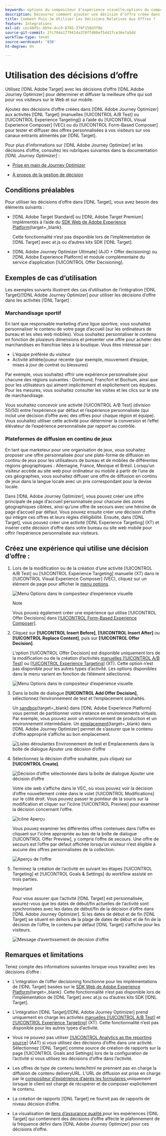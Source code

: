 ```yaml
---
keywords: options du compositeur d’expérience visuelle;options du compositeur d’expérience;options de l’expérience;décision sur l’offre;offer decisioning;ajo;parcours optimizer
description: Découvrez comment ajouter une décision d’offre créée dans  [!DNL Adobe Journey Optimizer]  à une activité.
title: Comment Puis-Je Utiliser Les Décisions Relatives Aux Offres ?
feature: Integrations
exl-id: cec46d5c-bb5e-4cc9-8785-370f158d3f8e
source-git-commit: 2fc704a1779414a370ffd00ef5442fce36e7a5dd
workflow-type: tm+mt
source-wordcount: '938'
ht-degree: 0%

---
```


# Utilisation des décisions d’offre

Utilisez [!DNL Adobe Target] avec les décisions d’offre [!DNL Adobe Journey Optimizer] pour déterminer et diffuser la meilleure offre qui soit pour vos visiteurs sur le Web et sur mobile.

Ajoutez des décisions d’offre créées dans [!DNL Adobe Journey Optimizer] aux activités [!DNL Target] (manuelles [!UICONTROL A/B Test] ou [!UICONTROL Experience Targeting]) à l’aide du [!UICONTROL Visual Experience Composer] (VEC) ou du [!UICONTROL Form-Based Composer] pour tester et diffuser des offres personnalisées à vos visiteurs sur vos canaux entrants alimentés par [!DNL Target].

Pour plus d’informations sur [!DNL Adobe Journey Optimizer] et les décisions d’offre, consultez les rubriques suivantes dans la documentation *[!DNL Journey Optimizer]* :

* [Prise en main de Journey Optimizer](https://experienceleague.adobe.com/docs/journey-optimizer/using/get-started/get-started.html)

* [À propos de la gestion de décision](https://experienceleague.adobe.com/docs/journey-optimizer/using/offer-decisioning/get-started-decision/starting-offer-decisioning.html)

## Conditions préalables

Pour utiliser les décisions d’offre dans [!DNL Target], vous avez besoin des éléments suivants :

* [!DNL Adobe Target Standard] ou [!DNL Adobe Target Premium] implémentés à l’aide du [SDK Web de Adobe Experience Platform](https://experienceleague.corp.adobe.com/docs/target-dev/developer/client-side/aep-web-sdk.html?lang=fr){target=_blank}.

  Cette fonctionnalité n’est pas disponible lors de l’implémentation de [!DNL Target] avec at.js ou d’autres kits SDK [!DNL Target].

* [!DNL Adobe Journey Optimizer Ultimate] (AJO + Offer decisioning) ou [!DNL Adobe Experience Platform] et module complémentaire du service d’application [!UICONTROL Offer Decisioning].

## Exemples de cas d’utilisation

Les exemples suivants illustrent des cas d’utilisation de l’intégration [!DNL Target]/[!DNL Adobe Journey Optimizer] pour utiliser les décisions d’offre dans les activités [!DNL Target] :

### Marchandisage sportif

En tant que responsable marketing d’une ligue sportive, vous souhaitez personnaliser le contenu de votre page d’accueil (sur les ordinateurs de bureau et les sites web mobiles). Vous souhaitez personnaliser le contenu en fonction de plusieurs dimensions et présenter une offre pour acheter des marchandises en franchise liées à la boutique. Vous êtes intéressé par :

* L’équipe préférée du visiteur
* Activité athlète/joueur récente (par exemple, mouvement d’équipe, mises à jour de contrat ou blessures)

Par exemple, vous souhaitez offrir une expérience personnalisée pour chacune des régions suivantes : Dortmund, Francfort et Bochum, ainsi que pour les utilisateurs qui aiment implicitement et explicitement ces équipes. Pour les mesures, vous souhaitez consulter les visites et les clics sur le site de marchandisage.

Vous souhaitez concevoir une activité [!UICONTROL A/B Test] (division 50/50) entre l’expérience par défaut et l’expérience personnalisée (qui inclut une décision d’offre avec des offres pour chaque région et équipe). Vous souhaitez utiliser cette activité pour déterminer la conversion et l’effet élévateur de l’expérience personnalisée par rapport au contrôle.

### Plateformes de diffusion en continu de jeux

En tant que marketeur pour une organisation de jeux, vous souhaitez proposer une offre personnalisée pour une plate-forme de diffusion en continu de jeux pour les utilisateurs de bureau et de mobiles de différentes régions géographiques : Allemagne, France, Mexique et Brésil. Lorsqu’un visiteur accède au site web pour ordinateur ou mobile à partir de l’une de ces géographies, vous souhaitez diffuser une offre de diffusion en continu de jeux dans la langue locale avec un prix correspondant pour la devise locale.

Dans [!DNL Adobe Journey Optimizer], vous pouvez créer une offre principale de page d’accueil personnalisée pour chacune des zones géographiques ciblées, ainsi qu’une offre de secours avec une héroïne de page d’accueil par défaut. Vous pouvez ensuite créer une décision d’offre qui intègre ces offres et leurs règles d’éligibilité. Ensuite, dans [!DNL Target], vous pouvez créer une activité [!DNL Experience Targeting] (XT) et insérer cette décision d’offre dans votre bureau ou site web mobile pour offrir l’expérience personnalisée aux visiteurs.

## Créez une expérience qui utilise une décision d’offre :

1. Lors de la modification ou de la création d’une activité [!UICONTROL A/B Test] ou [!UICONTROL Experience Targeting] manuelle (XT) dans le [!UICONTROL Visual Experience Composer] (VEC), cliquez sur un élément de page pour afficher le [menu options](/help/main/c-experiences/c-visual-experience-composer/viztarget-options.md).

   ![Menu Options dans le compositeur d’expérience visuelle](assets/options-menu1.png)

   >[!NOTE]
   >
   >Vous pouvez également créer une expérience qui utilise [!UICONTROL Offer Decisions] dans [[!UICONTROL Form-Based Experience Composer]](/help/main/c-experiences/form-experience-composer.md).

1. Cliquez sur **[!UICONTROL Insert Before]**, **[!UICONTROL Insert After]** ou **[!UICONTROL Replace Content]**, puis sur **[!UICONTROL Offer Decision]**.

   L’option [!UICONTROL Offer Decision] est disponible uniquement lors de la modification ou de la création d’activités [manuelles [!UICONTROL A/B Test]](/help/main/c-activities/t-test-ab/test-ab.md#types) ou [[!UICONTROL Experience Targeting]](/help/main/c-activities/t-experience-target/experience-target.md) (XT). Cette option n’est pas disponible pour les autres types d’activité. Les options disponibles dans le menu varient en fonction de l’élément sélectionné.

   ![Menu Options dans le compositeur d’expérience visuelle](assets/options-menu.png)

1. Dans la boîte de dialogue **[!UICONTROL Add Offer Decision]**, sélectionnez l’environnement de test et l’emplacement souhaités.

   Un [sandbox](https://experienceleague.adobe.com/docs/experience-platform/sandbox/ui/overview.html){target=_blank} dans [!DNL Adobe Experience Platform] vous permet de partitionner votre instance en environnements virtuels. Par exemple, vous pouvez avoir un environnement de production et un environnement intermédiaire. Un [emplacement](https://experienceleague.adobe.com/docs/journey-optimizer/using/offer-decisioning/create-components/creating-placements.html){target=_blank} dans [!DNL Adobe Journey Optimizer] permet de s’assurer que le contenu d’offre approprié s’affiche au bon emplacement.

   ![Listes déroulantes Environnement de test et Emplacements dans la boîte de dialogue Ajouter une décision d’offre](/help/main/c-integrating-target-with-mac/ajo/assets/sandbox-placement.png)

1. Sélectionnez la décision d’offre souhaitée, puis cliquez sur **[!UICONTROL Create]**.

   ![Décision d’offre sélectionnée dans la boîte de dialogue Ajouter une décision d’offre](assets/offer-decision.png)

   Votre site web s’affiche dans le VEC, où vous pouvez voir la décision d’offre nouvellement créée dans le volet [!UICONTROL Modifications] sur le côté droit. Vous pouvez passer le pointeur de la souris sur la modification et cliquer sur l’icône [!UICONTROL Preview] pour examiner la décision concernant l’offre.

   ![Icône Aperçu](assets/preview-icon.png)

   Vous pouvez examiner les différentes offres contenues dans l’offre en cliquant sur l’icône appropriée au bas de la boîte de dialogue [!UICONTROL Offer Preview], y compris l’offre de secours. Une offre de secours est l’offre par défaut affichée lorsqu’un visiteur n’est éligible à aucune des offres personnalisées de la collection.

   ![Aperçu de l’offre](assets/offer-preview.png)

1. Terminez la création de l’activité en suivant les étapes [!UICONTROL Targeting] et [!UICONTROL Goals & Settings] du workflow assisté en trois parties.

   >[!IMPORTANT]
   >
   >Pour vous assurer que l’activité [!DNL Target] est personnalisée, assurez-vous que les dates de début/fin actuelles de l’activité sont synchronisées avec les dates de début/fin de la décision d’offre dans [!DNL Adobe Journey Optimizer]. Si les dates de début et de fin [!DNL Target] se situent en dehors de la plage de dates de début et de fin de la décision de l’offre, le contenu par défaut [!DNL Target] s’affiche pour les visiteurs.

   ![Message d’avertissement de décision d’offre](/help/main/c-integrating-target-with-mac/ajo/assets/offer-decision-warning.png)

## Remarques et limitations

Tenez compte des informations suivantes lorsque vous travaillez avec les décisions d’offre :

* L’intégration de l’offer decisioning fonctionne pour les implémentations de [!DNL Target] basées sur le [SDK Web de Adobe Experience Platform](https://experienceleague.corp.adobe.com/docs/target-dev/developer/client-side/aep-web-sdk.html?lang=fr){target=_blank}. Cette fonctionnalité n’est pas disponible lors de l’implémentation de [!DNL Target] avec at.js ou d’autres kits SDK [!DNL Target].

* L’intégration [!DNL Target]/[!DNL Adobe Journey Optimizer] prend uniquement en charge les activités [ manuelles [!UICONTROL A/B Test]](/help/main/c-activities/t-test-ab/test-ab.md#types) et [[!UICONTROL Experience Targeting]](/help/main/c-activities/t-experience-target/experience-target.md) (XT). Cette fonctionnalité n’est pas disponible pour les autres types d’activité.

* Vous ne pouvez pas utiliser [[!UICONTROL Analytics as the reporting source]](/help/main/c-integrating-target-with-mac/a4t/a4t.md) (A4T) si vous utilisez des décisions d’offre dans une activité. Sélectionnez [!DNL Target] comme source de création de rapports sur la page [!UICONTROL Goals and Settings] lors de la configuration de l’activité si vous utilisez les décisions d’offre dans l’activité.

* Les offres de type de contenu texte/html ne prennent pas en charge la diffusion de contenu deliveryURL. L’URL de diffusion est prise en charge par le [ compositeur d’expérience d’après les formulaires ](/help/main/c-experiences/form-experience-composer.md) uniquement lorsque le client est chargé de récupérer et de composer explicitement le contenu.

* La création de rapports [!DNL Target] ne fournit pas de rapports de niveau décision d’offre.

* La visualisation de [ liens d’assurance qualité ](/help/main/c-activities/c-activity-qa/activity-qa.md) pour les expériences [!DNL Target] qui contiennent des décisions d’offre affecte le plafonnement de la fréquence défini dans [!DNL Adobe Journey Optimizer] pour ces décisions d’offre.
